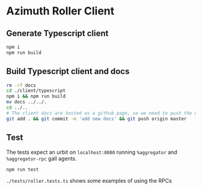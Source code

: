 # Azimuth Roller Client

## Generate Typescript client

```bash
npm i
npm run build
```

## Build Typescript client and docs

```bash
rm -rf docs
cd ./client/typescript
npm i && npm run build
mv docs ../../.
cd ../..
# The client docs are hosted as a github page, so we need to push the updated version
git add . && git commit -m 'add new docs' && git push origin master
```

## Test

The tests expect an urbit on `localhost:8080` running `%aggregator` and `%aggregator-rpc` gall agents.

```bash
npm run test
```

`./tests/roller.tests.ts` shows some examples of using the RPCs

